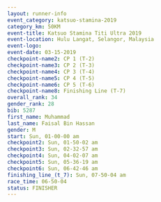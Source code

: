```yaml
---
layout: runner-info 
event_category: katsuo-stamina-2019 
category_km: 50KM 
event-title: Katsuo Stamina Titi Ultra 2019 
event-location: Hulu Langat, Selangor, Malaysia 
event-logo: 
event-date: 03-15-2019 
checkpoint-name2: CP 1 (T-2) 
checkpoint-name3: CP 2 (T-3) 
checkpoint-name4: CP 3 (T-4) 
checkpoint-name5: CP 4 (T-5) 
checkpoint-name6: CP 5 (T-6) 
checkpoint-name8: Finishing Line (T-7) 
overall_rank: 34
gender_rank: 28
bib: 5287
first_name: Muhammad
last_name: Faisal Bin Hassan
gender: M
start: Sun, 01-00-00 am
checkpoint2: Sun, 01-50-02 am
checkpoint3: Sun, 02-32-57 am
checkpoint4: Sun, 04-02-07 am
checkpoint5: Sun, 05-36-19 am
checkpoint6: Sun, 06-42-46 am
finishing_line_(t_7): Sun, 07-50-04 am
race_time: 06-50-04
status: FINISHER
---
```

